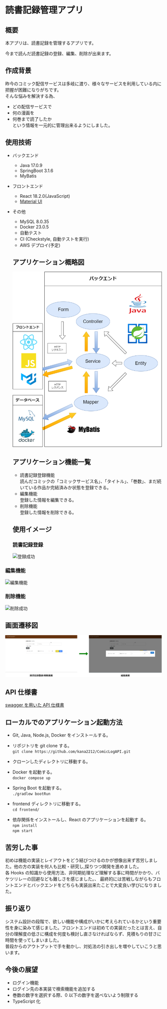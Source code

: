 # 読書記録管理アプリ

## 概要

本アプリは、読書記録を管理するアプリです。

今まで読んだ読書記録の登録、編集、削除が出来ます。

## 作成背景

昨今のコミック配信サービスは多岐に渡り、様々なサービスを利用している内に把握が困難になりがちです。  
そんな悩みを解決する為、

- どの配信サービスで
- 何の漫画を
- 何巻まで読了したか  
  という情報を一元的に管理出来るようにしました。

## 使用技術

- バックエンド
  - Java 17.0.9
  - SpringBoot 3.1.6
  - MyBatis
- フロントエンド
  - React 18.2.0(JavaScript)
  - [Material UI](https://mui.com/)
- その他

  - MySQL 8.0.35
  - Docker 23.0.5
  - 自動テスト
  - CI (Checkstyle, 自動テストを実行)
  - AWS デプロイ(予定)

  ## アプリケーション概略図

  ![アプリケーション概略図](./image/アプリケーション概略図.drawio.png)

  ## アプリケーション機能一覧

  - 読書記録登録機能  
    読んだコミックの「コミックサービス名」、「タイトル」、「巻数」、まだ続いている作品か完結済みか状態を登録できる。
  - 編集機能  
    登録した情報を編集できる。
  - 削除機能  
    登録した情報を削除できる。

  ## 使用イメージ

  ### 読書記録登録

  ![登録成功](./image/登録成功.gif)

### 編集機能

![編集機能](./image/更新成功.gif)

### 削除機能

![削除成功](./image/削除成功.gif)

## 画面遷移図

![画面遷移図](./image/画面遷移図.drawio.png)

## API 仕様書

[swagger を用いた API 仕様書](https://kana2212.github.io/ComicLogAPI/)

## ローカルでのアプリケーション起動方法

- Git, Java, Node.js, Docker をインストールする。

- リポジトリを git clone する。  
  `git clone https://github.com/kana2212/ComicLogAPI.git`

- クローンしたディレクトリに移動する。

- Docker を起動する。  
  `docker compose up`

- Spring Boot を起動する。  
  `./gradlew bootRun`

- frontend ディレクトリに移動する。  
  `cd frontend/`

- 依存関係をインストールし、React のアプリケーションを起動す る。  
  `npm install`  
  `npm start`

## 苦労した事

初めは機能の実装とレイアウトをどう結びつけるのかが想像出来ず苦労しました。他の方の実装を何人も比較・研究し,探りつつ開発を進めました。  
各 Hooks の知識から使用方法、非同期処理など理解する事に時間がかかり、バケツリレーの回避なども難しさを感じました。、
最終的には苦戦しながらもフロントエンドとバックエンドをどちらも実装出来たことで大変良い学びになりました。

## 振り返り

システム設計の段階で、欲しい機能や構成がいかに考えられているかという重要性を身に染みて感じました。フロントエンドは初めての実装だったとは言え、自分の理解度の低さに構成を何度も検討し直さなければならず、見積もりの甘さに時間を使ってしまいました。  
普段からのアウトプットで手を動かし、対処法の引き出しを増やしていこうと思います。

## 今後の展望

- ログイン機能
- ログイン先の本実装で検索機能を追加する
- 巻数の数字を選択する際、0 以下の数字を選べないよう制限する
- TypeScript 化
